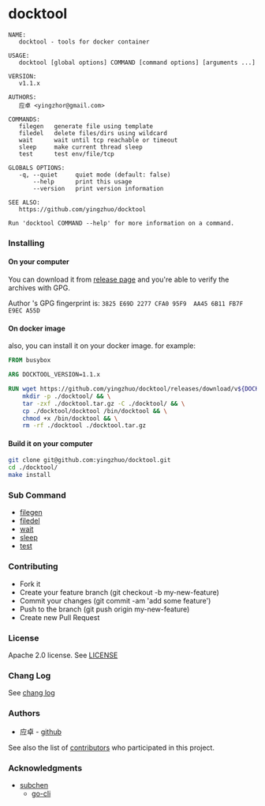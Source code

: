 # docktool

```
NAME:
   docktool - tools for docker container

USAGE:
   docktool [global options] COMMAND [command options] [arguments ...]

VERSION:
   v1.1.x

AUTHORS:
   应卓 <yingzhor@gmail.com>

COMMANDS:
   filegen   generate file using template
   filedel   delete files/dirs using wildcard
   wait      wait until tcp reachable or timeout
   sleep     make current thread sleep
   test      test env/file/tcp

GLOBALS OPTIONS:
   -q, --quiet     quiet mode (default: false)
       --help      print this usage
       --version   print version information

SEE ALSO:
   https://github.com/yingzhuo/docktool

Run 'docktool COMMAND --help' for more information on a command.

```

### Installing

#### On your computer

You can download it from [release page](https://github.com/yingzhuo/docktool/releases) and you're able to verify the archives with GPG.

Author 's GPG fingerprint is: `3825 E69D 2277 CFA0 95F9  AA45 6B11 FB7F E9EC A55D`

#### On docker image

also, you can install it on your docker image. for example:

```dockerfile
FROM busybox

ARG DOCKTOOL_VERSION=1.1.x

RUN wget https://github.com/yingzhuo/docktool/releases/download/v${DOCKTOOL_VERSION}/docktool-linux-amd64-${DOCKTOOL_VERSION}.tar.gz -O ./docktool.tar.gz && \
    mkdir -p ./docktool/ && \
    tar -zxf ./docktool.tar.gz -C ./docktool/ && \
    cp ./docktool/docktool /bin/docktool && \
    chmod +x /bin/docktool && \
    rm -rf ./docktool ./docktool.tar.gz
```

#### Build it on your computer

```bash
git clone git@github.com:yingzhuo/docktool.git
cd ./docktool/
make install
```

### Sub Command

* [filegen](./.github/filegen.md)
* [filedel](./.github/filedel.md)
* [wait](./.github/wait.md)
* [sleep](./.github/sleep.md)
* [test](./.github/test.md)

### Contributing

* Fork it
* Create your feature branch (git checkout -b my-new-feature)
* Commit your changes (git commit -am 'add some feature')
* Push to the branch (git push origin my-new-feature)
* Create new Pull Request

### License

Apache 2.0 license. See [LICENSE](./LICENSE)

### Chang Log

See [chang log](./CHANGELOG.md)

### Authors

* 应卓 - [github](https://github.com/yingzhuo)

See also the list of [contributors](https://github.com/yingzhuo/docktool/graphs/contributors) who participated in this project.

### Acknowledgments

* [subchen](https://github.com/subchen)
	* [go-cli](https://github.com/subchen/go-cli)
